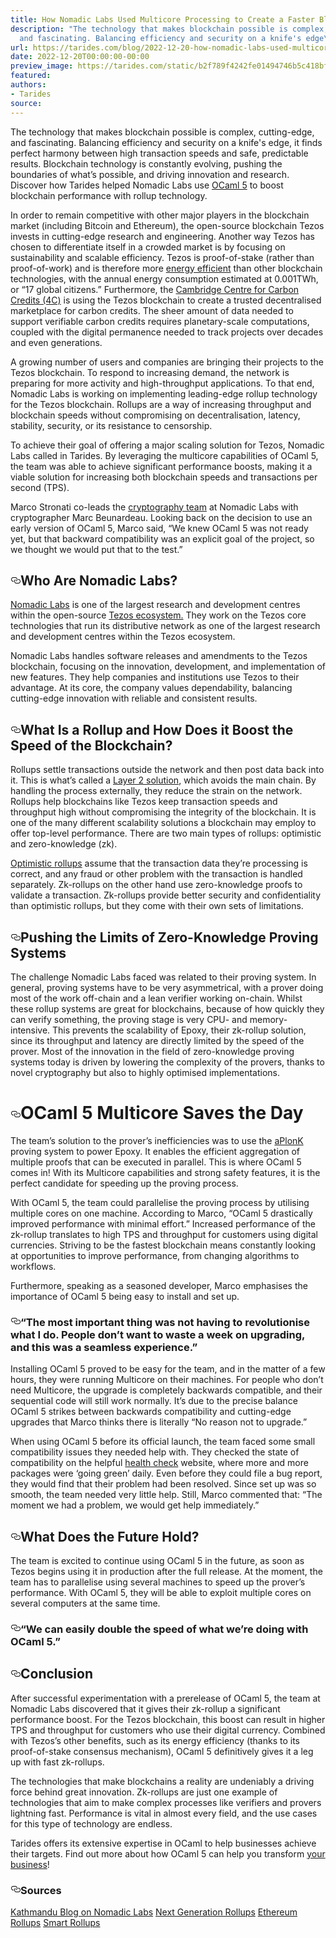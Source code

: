 ```yaml
---
title: How Nomadic Labs Used Multicore Processing to Create a Faster Blockchain
description: "The technology that makes blockchain possible is complex, cutting-edge,
  and fascinating. Balancing efficiency and security on a knife's edge\u2026"
url: https://tarides.com/blog/2022-12-20-how-nomadic-labs-used-multicore-processing-to-create-a-faster-blockchain
date: 2022-12-20T00:00:00-00:00
preview_image: https://tarides.com/static/b2f789f4242fe01494746b5c418bfc00/b7eba/Tezos.jpg
featured:
authors:
- Tarides
source:
---
```


<p>The technology that makes blockchain possible is complex, cutting-edge, and fascinating. Balancing efficiency and security on a knife's edge, it finds perfect harmony between high transaction speeds and safe, predictable results. Blockchain technology is constantly evolving, pushing the boundaries of what&rsquo;s possible, and driving innovation and research. Discover how Tarides helped Nomadic Labs use <a href="https://speakerdeck.com/kayceesrk/retrofitting-concurrency-lessons-from-the-engine-room">OCaml 5</a> to boost blockchain performance with rollup technology.</p>
<p>In order to remain competitive with other major players in the blockchain market (including Bitcoin and Ethereum), the open-source blockchain Tezos invests in cutting-edge research and engineering. Another way Tezos has chosen to differentiate itself in a crowded market is by focusing on sustainability and scalable efficiency. Tezos is proof-of-stake (rather than proof-of-work) and is therefore more <a href="https://tezos.com/carbon/">energy efficient</a> than other blockchain technologies, with the annual energy consumption estimated at 0.001TWh, or &ldquo;17 global citizens.&rdquo; Furthermore, the <a href="https://4c.cst.cam.ac.uk">Cambridge Centre for Carbon Credits (4C)</a> is using the Tezos blockchain to create a trusted decentralised marketplace for carbon credits. The sheer amount of data needed to support verifiable carbon credits requires planetary-scale computations, coupled with the digital permanence needed to track projects over decades and even generations.</p>
<p>A growing number of users and companies are bringing their projects to the Tezos blockchain. To respond to increasing demand, the network is preparing for more activity and high-throughput applications. To that end, Nomadic Labs is working on implementing leading-edge rollup technology for the Tezos blockchain. Rollups are a way of increasing throughput and blockchain speeds without compromising on decentralisation, latency,  stability, security, or its resistance to censorship.</p>
<p>To achieve their goal of offering a major scaling solution for Tezos, Nomadic Labs called in Tarides. By leveraging the multicore capabilities of OCaml 5, the team was able to achieve significant performance boosts, making it a viable solution for increasing both blockchain speeds and transactions per second (TPS).</p>
<p>Marco Stronati co-leads the <a href="https://research-development.nomadic-labs.com/files/cryptography.html">cryptography team</a> at Nomadic Labs with cryptographer Marc Beunardeau. Looking back on the decision to use an early version of OCaml 5, Marco said, &ldquo;We knew OCaml 5 was not ready yet, but that backward compatibility was an explicit goal of the project, so we thought we would put that to the test.&rdquo;</p>
<h2 style="position:relative;"><a href="https://tarides.com/feed.xml#who-are-nomadic-labs" aria-label="who are nomadic labs permalink" class="anchor before"><svg aria-hidden="true" focusable="false" height="16" version="1.1" viewbox="0 0 16 16" width="16"><path fill-rule="evenodd" d="M4 9h1v1H4c-1.5 0-3-1.69-3-3.5S2.55 3 4 3h4c1.45 0 3 1.69 3 3.5 0 1.41-.91 2.72-2 3.25V8.59c.58-.45 1-1.27 1-2.09C10 5.22 8.98 4 8 4H4c-.98 0-2 1.22-2 2.5S3 9 4 9zm9-3h-1v1h1c1 0 2 1.22 2 2.5S13.98 12 13 12H9c-.98 0-2-1.22-2-2.5 0-.83.42-1.64 1-2.09V6.25c-1.09.53-2 1.84-2 3.25C6 11.31 7.55 13 9 13h4c1.45 0 3-1.69 3-3.5S14.5 6 13 6z"></path></svg></a>Who Are Nomadic Labs?</h2>
<p><a href="https://www.nomadic-labs.com">Nomadic Labs</a> is one of the largest research and development centres within the open-source <a href="https://tezos.com">Tezos ecosystem.</a> They work on the Tezos core technologies that run its distributive network as one of the largest research and development centres within the Tezos ecosystem.</p>
<p>Nomadic Labs handles software releases and amendments to the Tezos blockchain, focusing on the innovation, development, and implementation of new features. They help companies and institutions use Tezos to their advantage. At its core, the company values dependability, balancing cutting-edge innovation with reliable and consistent results.</p>
<h2 style="position:relative;"><a href="https://tarides.com/feed.xml#what-is-a-rollup-and-how-does-it-boost-the-speed-of-the-blockchain" aria-label="what is a rollup and how does it boost the speed of the blockchain permalink" class="anchor before"><svg aria-hidden="true" focusable="false" height="16" version="1.1" viewbox="0 0 16 16" width="16"><path fill-rule="evenodd" d="M4 9h1v1H4c-1.5 0-3-1.69-3-3.5S2.55 3 4 3h4c1.45 0 3 1.69 3 3.5 0 1.41-.91 2.72-2 3.25V8.59c.58-.45 1-1.27 1-2.09C10 5.22 8.98 4 8 4H4c-.98 0-2 1.22-2 2.5S3 9 4 9zm9-3h-1v1h1c1 0 2 1.22 2 2.5S13.98 12 13 12H9c-.98 0-2-1.22-2-2.5 0-.83.42-1.64 1-2.09V6.25c-1.09.53-2 1.84-2 3.25C6 11.31 7.55 13 9 13h4c1.45 0 3-1.69 3-3.5S14.5 6 13 6z"></path></svg></a>What Is a Rollup and How Does it Boost the Speed of the Blockchain?</h2>
<p>Rollups settle transactions outside the network and then post data back into it. This is what&rsquo;s called a <a href="https://research-development.nomadic-labs.com/tezos-is-scaling.html">Layer 2 solution</a>, which avoids the main chain. By handling the process externally, they reduce the strain on the network. Rollups help blockchains like Tezos keep transaction speeds and throughput high without compromising the integrity of the blockchain. It is one of the many different scalability solutions a blockchain may employ to offer top-level performance. There are two main types of rollups: optimistic and zero-knowledge (zk).</p>
<p><a href="https://research-development.nomadic-labs.com/next-generation-rollups.html">Optimistic rollups</a> assume that the transaction data they&rsquo;re processing is correct, and any fraud or other problem with the transaction is handled separately. Zk-rollups on the other hand use zero-knowledge proofs to validate a transaction. Zk-rollups provide better security and confidentiality than optimistic rollups, but they come with their own sets of limitations.</p>
<h2 style="position:relative;"><a href="https://tarides.com/feed.xml#pushing-the-limits-of-zero-knowledge-proving-systems" aria-label="pushing the limits of zero knowledge proving systems permalink" class="anchor before"><svg aria-hidden="true" focusable="false" height="16" version="1.1" viewbox="0 0 16 16" width="16"><path fill-rule="evenodd" d="M4 9h1v1H4c-1.5 0-3-1.69-3-3.5S2.55 3 4 3h4c1.45 0 3 1.69 3 3.5 0 1.41-.91 2.72-2 3.25V8.59c.58-.45 1-1.27 1-2.09C10 5.22 8.98 4 8 4H4c-.98 0-2 1.22-2 2.5S3 9 4 9zm9-3h-1v1h1c1 0 2 1.22 2 2.5S13.98 12 13 12H9c-.98 0-2-1.22-2-2.5 0-.83.42-1.64 1-2.09V6.25c-1.09.53-2 1.84-2 3.25C6 11.31 7.55 13 9 13h4c1.45 0 3-1.69 3-3.5S14.5 6 13 6z"></path></svg></a>Pushing the Limits of Zero-Knowledge Proving Systems</h2>
<p>The challenge Nomadic Labs faced was related to their proving system. In general, proving systems have to be very asymmetrical, with a prover doing most of the work off-chain and a lean verifier working on-chain. Whilst these rollup systems are great for blockchains, because of how quickly they can verify something, the proving stage is very CPU- and memory-intensive. This prevents the scalability of Epoxy, their zk-rollup solution, since its throughput and latency are directly limited by the speed of the prover.
Most of the innovation in the field of zero-knowledge proving systems today is driven by lowering the complexity of the provers, thanks to novel cryptography but also to highly optimised implementations.</p>
<h1 style="position:relative;"><a href="https://tarides.com/feed.xml#ocaml-5-multicore-saves-the-day" aria-label="ocaml 5 multicore saves the day permalink" class="anchor before"><svg aria-hidden="true" focusable="false" height="16" version="1.1" viewbox="0 0 16 16" width="16"><path fill-rule="evenodd" d="M4 9h1v1H4c-1.5 0-3-1.69-3-3.5S2.55 3 4 3h4c1.45 0 3 1.69 3 3.5 0 1.41-.91 2.72-2 3.25V8.59c.58-.45 1-1.27 1-2.09C10 5.22 8.98 4 8 4H4c-.98 0-2 1.22-2 2.5S3 9 4 9zm9-3h-1v1h1c1 0 2 1.22 2 2.5S13.98 12 13 12H9c-.98 0-2-1.22-2-2.5 0-.83.42-1.64 1-2.09V6.25c-1.09.53-2 1.84-2 3.25C6 11.31 7.55 13 9 13h4c1.45 0 3-1.69 3-3.5S14.5 6 13 6z"></path></svg></a>OCaml 5 Multicore Saves the Day</h1>
<p>The team&rsquo;s solution to the prover&rsquo;s inefficiencies was to use the <a href="https://gitlab.com/nomadic-labs/cryptography/privacy-team/">aPlonK</a> proving system to power Epoxy. It enables the efficient aggregation of multiple proofs that can be executed in parallel. This is where OCaml 5 comes in! With its Multicore capabilities and strong safety features, it is the perfect candidate for speeding up the proving process.</p>
<p>With OCaml 5, the team could parallelise the proving process by utilising multiple cores on one machine. According to Marco, &ldquo;OCaml 5 drastically improved performance with minimal effort.&rdquo;  Increased performance of the zk-rollup translates to high TPS and throughput for customers using digital currencies. Striving to be the fastest blockchain means constantly looking at opportunities to improve performance, from changing algorithms to workflows.</p>
<p>Furthermore, speaking as a seasoned developer, Marco emphasises the importance of OCaml 5 being easy to install and set up.</p>
<h3 style="position:relative;"><a href="https://tarides.com/feed.xml#the-most-important-thing-was-not-having-to-revolutionise-what-i-do-people-dont-want-to-waste-a-week-on-upgrading-and-this-was-a-seamless-experience" aria-label="the most important thing was not having to revolutionise what i do people dont want to waste a week on upgrading and this was a seamless experience permalink" class="anchor before"><svg aria-hidden="true" focusable="false" height="16" version="1.1" viewbox="0 0 16 16" width="16"><path fill-rule="evenodd" d="M4 9h1v1H4c-1.5 0-3-1.69-3-3.5S2.55 3 4 3h4c1.45 0 3 1.69 3 3.5 0 1.41-.91 2.72-2 3.25V8.59c.58-.45 1-1.27 1-2.09C10 5.22 8.98 4 8 4H4c-.98 0-2 1.22-2 2.5S3 9 4 9zm9-3h-1v1h1c1 0 2 1.22 2 2.5S13.98 12 13 12H9c-.98 0-2-1.22-2-2.5 0-.83.42-1.64 1-2.09V6.25c-1.09.53-2 1.84-2 3.25C6 11.31 7.55 13 9 13h4c1.45 0 3-1.69 3-3.5S14.5 6 13 6z"></path></svg></a>&ldquo;The most important thing was not having to revolutionise what I do. People don&rsquo;t want to waste a week on upgrading, and this was a seamless experience.&rdquo;</h3>
<p>Installing OCaml 5 proved to be easy for the team, and in the matter of a few hours, they were running Multicore on their machines. For people who don&rsquo;t need Multicore, the upgrade is completely backwards compatible, and their sequential code will still work normally. It&rsquo;s due to the precise balance OCaml 5 strikes between backwards compatibility and cutting-edge upgrades that Marco thinks there is literally &ldquo;No reason not to upgrade.&rdquo;</p>
<p>When using OCaml 5 before its official launch, the team faced some small compatibility issues they needed help with. They checked the state of compatibility on the helpful <a href="http://check.ocamllabs.io/">health check</a> website, where more and more packages were &lsquo;going green&rsquo; daily. Even before they could file a bug report, they would find that their problem had been resolved. Since set up was so smooth, the team needed very little help. Still, Marco commented that: &ldquo;The moment we had a problem, we would get help immediately.&rdquo;</p>
<h2 style="position:relative;"><a href="https://tarides.com/feed.xml#what-does-the-future-hold" aria-label="what does the future hold permalink" class="anchor before"><svg aria-hidden="true" focusable="false" height="16" version="1.1" viewbox="0 0 16 16" width="16"><path fill-rule="evenodd" d="M4 9h1v1H4c-1.5 0-3-1.69-3-3.5S2.55 3 4 3h4c1.45 0 3 1.69 3 3.5 0 1.41-.91 2.72-2 3.25V8.59c.58-.45 1-1.27 1-2.09C10 5.22 8.98 4 8 4H4c-.98 0-2 1.22-2 2.5S3 9 4 9zm9-3h-1v1h1c1 0 2 1.22 2 2.5S13.98 12 13 12H9c-.98 0-2-1.22-2-2.5 0-.83.42-1.64 1-2.09V6.25c-1.09.53-2 1.84-2 3.25C6 11.31 7.55 13 9 13h4c1.45 0 3-1.69 3-3.5S14.5 6 13 6z"></path></svg></a>What Does the Future Hold?</h2>
<p>The team is excited to continue using OCaml 5 in the future, as soon as Tezos begins using it in production after the full release. At the moment, the team has to parallelise using several machines to speed up the prover&rsquo;s performance. With OCaml 5, they will be able to exploit multiple cores on several computers at the same time.</p>
<h3 style="position:relative;"><a href="https://tarides.com/feed.xml#we-can-easily-double-the-speed-of-what-were-doing-with-ocaml-5" aria-label="we can easily double the speed of what were doing with ocaml 5 permalink" class="anchor before"><svg aria-hidden="true" focusable="false" height="16" version="1.1" viewbox="0 0 16 16" width="16"><path fill-rule="evenodd" d="M4 9h1v1H4c-1.5 0-3-1.69-3-3.5S2.55 3 4 3h4c1.45 0 3 1.69 3 3.5 0 1.41-.91 2.72-2 3.25V8.59c.58-.45 1-1.27 1-2.09C10 5.22 8.98 4 8 4H4c-.98 0-2 1.22-2 2.5S3 9 4 9zm9-3h-1v1h1c1 0 2 1.22 2 2.5S13.98 12 13 12H9c-.98 0-2-1.22-2-2.5 0-.83.42-1.64 1-2.09V6.25c-1.09.53-2 1.84-2 3.25C6 11.31 7.55 13 9 13h4c1.45 0 3-1.69 3-3.5S14.5 6 13 6z"></path></svg></a>&ldquo;We can easily double the speed of what we&rsquo;re doing with OCaml 5.&rdquo;</h3>
<h2 style="position:relative;"><a href="https://tarides.com/feed.xml#conclusion" aria-label="conclusion permalink" class="anchor before"><svg aria-hidden="true" focusable="false" height="16" version="1.1" viewbox="0 0 16 16" width="16"><path fill-rule="evenodd" d="M4 9h1v1H4c-1.5 0-3-1.69-3-3.5S2.55 3 4 3h4c1.45 0 3 1.69 3 3.5 0 1.41-.91 2.72-2 3.25V8.59c.58-.45 1-1.27 1-2.09C10 5.22 8.98 4 8 4H4c-.98 0-2 1.22-2 2.5S3 9 4 9zm9-3h-1v1h1c1 0 2 1.22 2 2.5S13.98 12 13 12H9c-.98 0-2-1.22-2-2.5 0-.83.42-1.64 1-2.09V6.25c-1.09.53-2 1.84-2 3.25C6 11.31 7.55 13 9 13h4c1.45 0 3-1.69 3-3.5S14.5 6 13 6z"></path></svg></a>Conclusion</h2>
<p>After successful experimentation with a prerelease of OCaml 5, the team at Nomadic Labs discovered that it gives their zk-rollup a significant performance boost. For the Tezos blockchain, this boost can result in higher TPS and throughput for customers who use their digital currency. Combined with Tezos&rsquo;s other benefits, such as its energy efficiency (thanks to its proof-of-stake consensus mechanism), OCaml 5 definitively gives it a leg up with fast zk-rollups.</p>
<p>The technologies that make blockchains a reality are undeniably a driving force behind great innovation. Zk-rollups are just one example of technologies that aim to make complex processes like verifiers and provers lightning fast. Performance is vital in almost every field, and the use cases for this type of technology are endless.</p>
<p>Tarides offers its extensive expertise in OCaml to help businesses achieve their targets. Find out more about how OCaml 5 can help you transform <a href="https://tarides.com/company">your business</a>!</p>
<h3 style="position:relative;"><a href="https://tarides.com/feed.xml#sources" aria-label="sources permalink" class="anchor before"><svg aria-hidden="true" focusable="false" height="16" version="1.1" viewbox="0 0 16 16" width="16"><path fill-rule="evenodd" d="M4 9h1v1H4c-1.5 0-3-1.69-3-3.5S2.55 3 4 3h4c1.45 0 3 1.69 3 3.5 0 1.41-.91 2.72-2 3.25V8.59c.58-.45 1-1.27 1-2.09C10 5.22 8.98 4 8 4H4c-.98 0-2 1.22-2 2.5S3 9 4 9zm9-3h-1v1h1c1 0 2 1.22 2 2.5S13.98 12 13 12H9c-.98 0-2-1.22-2-2.5 0-.83.42-1.64 1-2.09V6.25c-1.09.53-2 1.84-2 3.25C6 11.31 7.55 13 9 13h4c1.45 0 3-1.69 3-3.5S14.5 6 13 6z"></path></svg></a>Sources</h3>
<p><a href="https://research-development.nomadic-labs.com/kathmandu-is-live.html">Kathmandu Blog on Nomadic Labs</a>
<a href="https://research-development.nomadic-labs.com/next-generation-rollups.html">Next Generation Rollups</a>
<a href="https://www.quicknode.com/guides/infrastructure/introduction-to-ethereum-rollups">Ethereum Rollups</a>
<a href="https://research-development.nomadic-labs.com/smart-rollups-are-coming.html">Smart Rollups</a></p>

